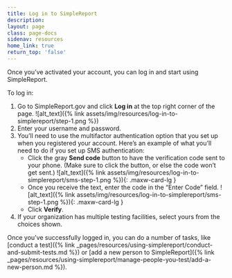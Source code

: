 ```yaml
---
title: Log in to SimpleReport
description:
layout: page
class: page-docs
sidenav: resources
home_link: true
return_top: 'false'
---
```


Once you’ve activated your account, you can log in and start using SimpleReport.

To log in:
1. Go to SimpleReport.gov and click **Log in** at the top right corner of the page.
![alt_text]({% link assets/img/resources/log-in-to-simplereport/step-1.png %})
2. Enter your username and password.
3. You’ll need to use the multifactor authentication option that you set up when you registered your account. Here’s an example of what you’ll need to do if you set up SMS authentication:
   - Click the gray **Send code** button to have the verification code sent to your phone. (Make sure to click the button, or else the code won’t get sent.)
   ![alt_text]({% link assets/img/resources/log-in-to-simplereport/sms-step-1.png %}){: .maxw-card-lg }
   - Once you receive the text, enter the code in the “Enter Code” field.
   ![alt_text]({% link assets/img/resources/log-in-to-simplereport/sms-step-1.png %}){: .maxw-card-lg }
   - Click **Verify**.
4. If your organization has multiple testing facilities, select yours from the choices shown.

Once you’ve successfully logged in, you can do a number of tasks, like [conduct a test]({% link _pages/resources/using-simplereport/conduct-and-submit-tests.md %}) or [add a new person to SimpleReport]({% link _pages/resources/using-simplereport/manage-people-you-test/add-a-new-person.md %}).
